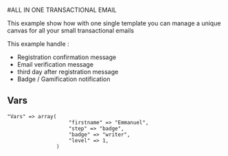 #ALL IN ONE TRANSACTIONAL EMAIL 

This example show how with one single template you can manage a unique canvas for all your small transactional emails

This example handle : 
 - Registration confirmation message
 - Email verification message 
 - third day after registration message
 - Badge / Gamification notification

## Vars 

```
"Vars" => array( 
					"firstname" => "Emmanuel",
					"step" => "badge", 
					"badge" => "writer",
					"level" => 1,
				)
```

